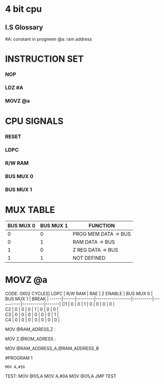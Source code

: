 # 4 bit cpu

## I.S Glossary
#A: constant in progmem
@a: ram address

# INSTRUCTION SET
### NOP
### LDZ #A
### MOVZ @a

# CPU SIGNALS
### RESET
### LDPC
### R/W RAM
### BUS MUX 0
### BUS MUX 1

# MUX TABLE

BUS MUX 0 | BUS MUX 1 | FUNCTION
----------|-----------|----------|   
0     |     0     |  PROG MEM DATA -> BUS 
0     |     1     |  RAM DATA -> BUS
1     |     0     |  Z REG DATA -> BUS
1     |     1     |  NOT DEFINED


# MOVZ @a
CODE: 0X02
CYCLES| LDPC | R/W RAM | RAE           | Z ENABLE | BUS MUX 0 | BUS MUX 1 | BREAK | 
------|------|---------|------------------|----------|-----------|-----------|-------|
C1    |  0   |    0    |        1         |    0     |      0    |     0     |   0   |   
C2    |  0   |    0    |        0         |    1     |      0    |     0     |   0   |    
C3    |  0   |    0    |        0         |    0     |      0    |     0     |   1   |        
C4    |  0   |    0    |        0         |    0     |      0    |     0     |   0   |


MOV @RAM_ADRESS,Z :

MOV Z,@ROM_ADRESS :

MOV @RAM_ADDRESS_A,@RAM_ADDRESS_B




#PROGRAM 1

    MOV A,#16
TEST:
    MOV @05,A
    MOV A,#0A
    MOV @05,A
    JMP TEST




